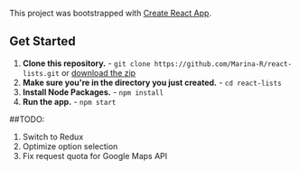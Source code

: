 This project was bootstrapped with [Create React App](https://github.com/facebook/create-react-app).

## Get Started
1. **Clone this repository.** - `git clone https://github.com/Marina-R/react-lists.git` or [download the zip](https://github.com/Marina-R/react-lists/archive/master.zip)
2. **Make sure you're in the directory you just created.** - `cd react-lists`
3. **Install Node Packages.** - `npm install`
4. **Run the app.** - `npm start`

##TODO:

1. Switch to Redux
2. Optimize option selection
3. Fix request quota for Google Maps API
